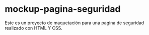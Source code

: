 # mockup-pagina-seguridad
Este es un proyecto de maquetación para una pagina de seguridad realizado con HTML Y CSS.
